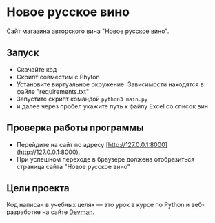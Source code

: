 # Новое русское вино

Сайт магазина авторского вина "Новое русское вино".

## Запуск

- Скачайте код
- Скрипт совместим с Phyton
- Установите виртуальное окружение. Зависимости находятся в файле "requirements.txt"
- Запустите скрипт командой 
```python3 main.py```
- и далее через пробел укажите путь к файлу Excel со список вин

## Проверка работы программы

- Перейдите на сайт по адресу [http://127.0.0.1:8000](http://127.0.0.1:8000).
- При успешном переходе в браузере должена отобразиться страница сайта "Новое русское вино"

## Цели проекта

Код написан в учебных целях — это урок в курсе по Python и веб-разработке на сайте [Devman](https://dvmn.org).
